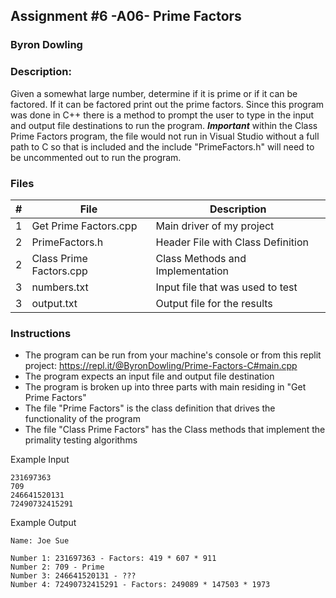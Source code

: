 ## Assignment #6 -A06- Prime Factors
### Byron Dowling
### Description:

Given a somewhat large number, determine if it is prime or if it can be factored. If it can be factored print out the prime factors. Since this program was done in C++ there is a method to prompt the user to type in the input and output file destinations to run the program. ***Important*** within the Class Prime Factors program, the file would not run in Visual Studio without a full path to C so that is included and the include "PrimeFactors.h" will need to be uncommented out to run the program.

### Files

|   #   | File                    | Description                                        |
| :---: | ----------------------- | -------------------------------------------------- |
|   1   | Get Prime Factors.cpp   | Main driver of my project                          |
|   2   | PrimeFactors.h          | Header File with Class Definition                  |
|   2   | Class Prime Factors.cpp | Class Methods and Implementation                   |
|   3   | numbers.txt             | Input file that was used to test                   |
|   3   | output.txt              | Output file for the results                        |


### Instructions

- The program can be run from your machine's console or from this replit project: https://repl.it/@ByronDowling/Prime-Factors-C#main.cpp
- The program expects an input file and output file destination
- The program is broken up into three parts with main residing in "Get Prime Factors"
- The file "Prime Factors" is the class definition that drives the functionality of the program
- The file "Class Prime Factors" has the Class methods that implement the primality testing algorithms

Example Input
```
231697363
709
246641520131
72490732415291
```

Example Output
```
Name: Joe Sue

Number 1: 231697363 - Factors: 419 * 607 * 911
Number 2: 709 - Prime
Number 3: 246641520131 - ???
Number 4: 72490732415291 - Factors: 249089 * 147503 * 1973
```
